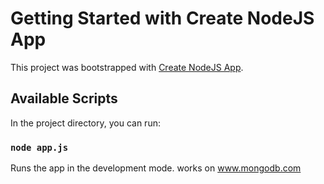 # Getting Started with Create NodeJS App

This project was bootstrapped with [Create NodeJS App](https://nodejs.org/en/).

## Available Scripts

In the project directory, you can run:

### `node app.js`

Runs the app in the development mode.
works on www.mongodb.com
